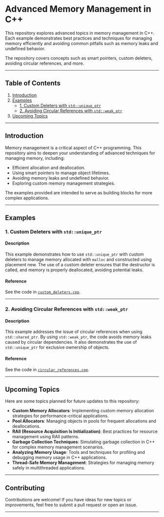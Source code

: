 # Advanced Memory Management in C++

This repository explores advanced topics in memory management in C++. Each example demonstrates best practices and techniques for managing memory efficiently and avoiding common pitfalls such as memory leaks and undefined behavior.

The repository covers concepts such as smart pointers, custom deleters, avoiding circular references, and more.

---

## Table of Contents

1. [Introduction](#introduction)
2. [Examples](#examples)
   - [1. Custom Deleters with `std::unique_ptr`](#1-custom-deleters-with-stdunique_ptr)
   - [2. Avoiding Circular References with `std::weak_ptr`](#2-avoiding-circular-references-with-stdweak_ptr)
3. [Upcoming Topics](#upcoming-topics)

---

## Introduction

Memory management is a critical aspect of C++ programming. This repository aims to deepen your understanding of advanced techniques for managing memory, including:
- Efficient allocation and deallocation.
- Using smart pointers to manage object lifetimes.
- Avoiding memory leaks and undefined behavior.
- Exploring custom memory management strategies.

The examples provided are intended to serve as building blocks for more complex applications.

---

## Examples

### 1. Custom Deleters with `std::unique_ptr`

#### Description

This example demonstrates how to use `std::unique_ptr` with custom deleters to manage memory allocated with `malloc` and constructed using placement new. The use of a custom deleter ensures that the destructor is called, and memory is properly deallocated, avoiding potential leaks.

#### Reference

See the code in [`custom_deleters.cpp`](./custom_deleters.cpp).

---

### 2. Avoiding Circular References with `std::weak_ptr`

#### Description

This example addresses the issue of circular references when using `std::shared_ptr`. By using `std::weak_ptr`, the code avoids memory leaks caused by circular dependencies. It also demonstrates the use of `std::unique_ptr` for exclusive ownership of objects.

#### Reference

See the code in [`circular_references.cpp`](./circular_references.cpp).

---

## Upcoming Topics

Here are some topics planned for future updates to this repository:
- **Custom Memory Allocators**: Implementing custom memory allocation strategies for performance-critical applications.
- **Pool Allocators**: Managing objects in pools for frequent allocations and deallocations.
- **RAII (Resource Acquisition Is Initialization)**: Best practices for resource management using RAII patterns.
- **Garbage Collection Techniques**: Simulating garbage collection in C++ for complex memory management scenarios.
- **Analyzing Memory Usage**: Tools and techniques for profiling and debugging memory usage in C++ applications.
- **Thread-Safe Memory Management**: Strategies for managing memory safely in multithreaded applications.

---

## Contributing

Contributions are welcome! If you have ideas for new topics or improvements, feel free to submit a pull request or open an issue.

---